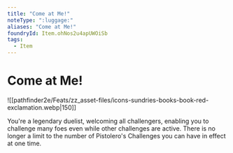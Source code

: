 ```yaml
---
title: "Come at Me!"
noteType: ":luggage:"
aliases: "Come at Me!"
foundryId: Item.ohNos2u4apUWOiSb
tags:
  - Item
---
```


# Come at Me!
![[pathfinder2e/Feats/zz_asset-files/icons-sundries-books-book-red-exclamation.webp|150]]

You're a legendary duelist, welcoming all challengers, enabling you to challenge many foes even while other challenges are active. There is no longer a limit to the number of Pistolero's Challenges you can have in effect at one time.
